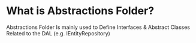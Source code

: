 ﻿# What is Abstractions Folder?

Abstractions Folder Is mainly used to Define Interfaces & Abstract Classes Related to the DAL (e.g. IEntityRepository)
